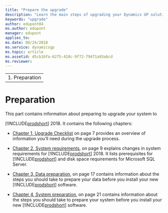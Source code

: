 ```yaml
---
title: "Prepare the upgrade"
description: "Learn the main steps of upgrading your Dynamics GP solution."
keywords: "upgrade"
author: edupont04
ms.author: edupont
manager: edupont
applies_to: 
ms.date: 08/24/2018
ms.service: dynamicsgp
ms.topic: article
ms.assetid: d5cb16fa-6275-418c-9f72-79471a93abcd
ms.reviewer: 
---
```

|                 |
|-----------------|
| 1.  Preparation |

# Preparation

This part contains information about preparing to upgrade your system to

[!INCLUDE[prodshort](../includes/prodshort.md)] 2018. It contains the following chapters:

-   [Chapter 1, Upgrade Checklist](#_Upgrade_checklist) on page 7 provides an overview of information you’ll need during the upgrade process.  

-   [Chapter 2, System requirements](#_System_Requirements), on page 9 explains changes in system requirements for [!INCLUDE[prodshort](../includes/prodshort.md)] 2018. It lists prerequisites for [!INCLUDE[prodshort](../includes/prodshort.md)] and disk space requirements for Microsoft SQL Server.  

-   [Chapter 3, Data preparation](#_Data_preparation), on page 17 contains information about the steps you should take to prepare your data before you install your new [!INCLUDE[prodshort](../includes/prodshort.md)] software.  

-   [Chapter 4, System preparation](#_System_Preparation), on page 21 contains information about the steps you should take to prepare your system before you install your new [!INCLUDE[prodshort](../includes/prodshort.md)] software.  

<span id="_Toc498615755" class="anchor"></span>

